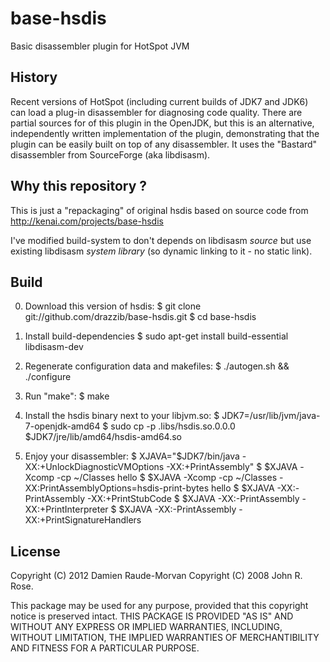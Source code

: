 base-hsdis
==========

Basic disassembler plugin for HotSpot JVM

History
-------
Recent versions of HotSpot (including current builds of JDK7 and JDK6)
can load a plug-in disassembler for diagnosing code quality.
There are partial sources for of this plugin in the OpenJDK, but this is an
alternative, independently written implementation of the plugin,
demonstrating that the plugin can be easily built on top of any disassembler.
It uses the "Bastard" disassembler from SourceForge (aka libdisasm).

Why this repository ?
---------------------
This is just a "repackaging" of original hsdis based on source code from
http://kenai.com/projects/base-hsdis

I've modified build-system to don't depends on libdisasm *source* but use
existing libdisasm *system library* (so dynamic linking to it - no static link).

Build
-----
  0. Download this version of hsdis:
     $ git clone git://github.com/drazzib/base-hsdis.git
     $ cd base-hsdis

  1. Install build-dependencies
     $ sudo apt-get install build-essential libdisasm-dev

  2. Regenerate configuration data and makefiles:
     $ ./autogen.sh && ./configure

  3. Run "make":
     $ make

  4. Install the hsdis binary next to your libjvm.so:
     $ JDK7=/usr/lib/jvm/java-7-openjdk-amd64
     $ sudo cp -p .libs/hsdis.so.0.0.0 $JDK7/jre/lib/amd64/hsdis-amd64.so

  5. Enjoy your disassembler:
     $ XJAVA="$JDK7/bin/java -XX:+UnlockDiagnosticVMOptions -XX:+PrintAssembly"
     $ $XJAVA -Xcomp -cp ~/Classes hello
     $ $XJAVA -Xcomp -cp ~/Classes -XX:PrintAssemblyOptions=hsdis-print-bytes hello
     $ $XJAVA -XX:-PrintAssembly -XX:+PrintStubCode
     $ $XJAVA -XX:-PrintAssembly -XX:+PrintInterpreter
     $ $XJAVA -XX:-PrintAssembly -XX:+PrintSignatureHandlers

License
-------
Copyright (C) 2012 Damien Raude-Morvan
Copyright (C) 2008 John R. Rose.

This package may be used for any purpose, provided that this copyright notice is preserved intact.
THIS PACKAGE IS PROVIDED "AS IS" AND WITHOUT ANY EXPRESS OR
IMPLIED WARRANTIES, INCLUDING, WITHOUT LIMITATION, THE IMPLIED
WARRANTIES OF MERCHANTIBILITY AND FITNESS FOR A PARTICULAR PURPOSE.